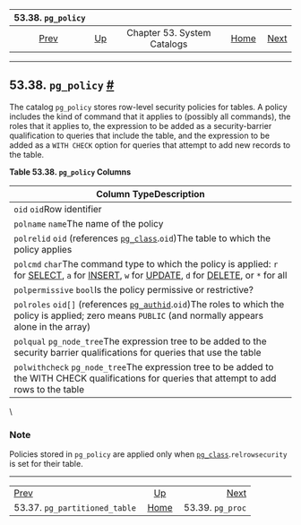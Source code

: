 <!--?xml version="1.0" encoding="UTF-8" standalone="no"?-->

|                            53.38. `pg_policy`                            |                                                   |                             |                                                       |                                                |
| :----------------------------------------------------------------------: | :------------------------------------------------ | :-------------------------: | ----------------------------------------------------: | ---------------------------------------------: |
| [Prev](catalog-pg-partitioned-table.html "53.37. pg_partitioned_table")  | [Up](catalogs.html "Chapter 53. System Catalogs") | Chapter 53. System Catalogs | [Home](index.html "PostgreSQL 17devel Documentation") |  [Next](catalog-pg-proc.html "53.39. pg_proc") |

***

## 53.38. `pg_policy` [#](#CATALOG-PG-POLICY)



The catalog `pg_policy` stores row-level security policies for tables. A policy includes the kind of command that it applies to (possibly all commands), the roles that it applies to, the expression to be added as a security-barrier qualification to queries that include the table, and the expression to be added as a `WITH CHECK` option for queries that attempt to add new records to the table.

**Table 53.38. `pg_policy` Columns**

| Column TypeDescription                                                                                                                                                                                                                                         |
| -------------------------------------------------------------------------------------------------------------------------------------------------------------------------------------------------------------------------------------------------------------- |
| `oid` `oid`Row identifier                                                                                                                                                                                                                                      |
| `polname` `name`The name of the policy                                                                                                                                                                                                                         |
| `polrelid` `oid` (references [`pg_class`](catalog-pg-class.html "53.11. pg_class").`oid`)The table to which the policy applies                                                                                                                                 |
| `polcmd` `char`The command type to which the policy is applied: `r` for [SELECT](sql-select.html "SELECT"), `a` for [INSERT](sql-insert.html "INSERT"), `w` for [UPDATE](sql-update.html "UPDATE"), `d` for [DELETE](sql-delete.html "DELETE"), or `*` for all |
| `polpermissive` `bool`Is the policy permissive or restrictive?                                                                                                                                                                                                 |
| `polroles` `oid[]` (references [`pg_authid`](catalog-pg-authid.html "53.8. pg_authid").`oid`)The roles to which the policy is applied; zero means `PUBLIC` (and normally appears alone in the array)                                                           |
| `polqual` `pg_node_tree`The expression tree to be added to the security barrier qualifications for queries that use the table                                                                                                                                  |
| `polwithcheck` `pg_node_tree`The expression tree to be added to the WITH CHECK qualifications for queries that attempt to add rows to the table                                                                                                                |

\


### Note

Policies stored in `pg_policy` are applied only when [`pg_class`](catalog-pg-class.html "53.11. pg_class").`relrowsecurity` is set for their table.

***

|                                                                          |                                                       |                                                |
| :----------------------------------------------------------------------- | :---------------------------------------------------: | ---------------------------------------------: |
| [Prev](catalog-pg-partitioned-table.html "53.37. pg_partitioned_table")  |   [Up](catalogs.html "Chapter 53. System Catalogs")   |  [Next](catalog-pg-proc.html "53.39. pg_proc") |
| 53.37. `pg_partitioned_table`                                            | [Home](index.html "PostgreSQL 17devel Documentation") |                               53.39. `pg_proc` |
